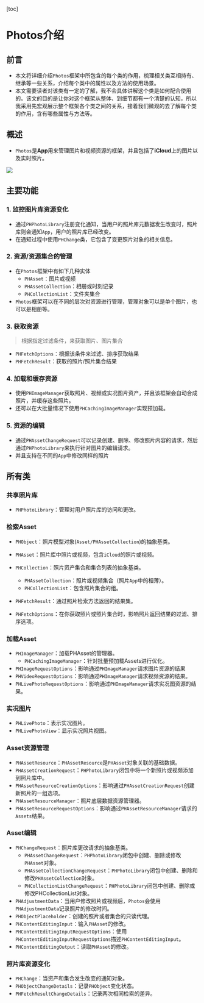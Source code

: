 [toc]

# Photos介绍

## 前言

- 本文将详细介绍`Photos`框架中所包含的每个类的作用，梳理相关类互相持有、继承等一些关系，介绍每个类中的属性以及方法的使用场景。
- 本文需要读者对该类有一定的了解，我不会具体讲解这个类是如何配合使用的。该文的目的是让你对这个框架从整体、到细节都有一个清楚的认知，所以我采用先宏观展示整个框架各个类之间的关系，接着我们微观的去了解每个类的作用，含有哪些属性与方法等。

## 概述

- `Photos`是**App**用来管理图片和视频资源的框架，并且包括了**iCloud**上的图片以及实时照片。

![](https://docs-assets.developer.apple.com/published/3459c84072/a27985f6-1ee8-4116-98c7-9199674be2df.png)

## 主要功能

### 1. 监控图片库资源变化

- 通过`PHPhotoLibrary`注册变化通知，当用户的照片库元数据发生改变时，照片库则会通知`App`，用户的照片库已经改变。
- 在通知过程中使用`PHChange`类，它包含了变更照片对象的相关信息。

### 2. 资源/资源集合的管理

- 在`Photos`框架中有如下几种实体
  - `PHAsset`：图片或视频
  - `PHAssetCollection`：相册或时刻记录
  - `PHCollectionList`：文件夹集合
- `Photos`框架可以在不同的层次对资源进行管理，管理对象可以是单个图片，也可以是相册等。

### 3. 获取资源

>  根据指定过滤条件，来获取图片、图片集合

- `PHFetchOptions`：根据该条件来过滤、排序获取结果
- `PHFetchResult`：获取的照片/照片集合结果

### 4. 加载和缓存资源

- 使用`PHImageManager`获取照片、视频或实况图片资产，并且该框架会自动合成照片，并缓存这些照片。
- 还可以在大批量情况下使用`PHCachingImageManager`实现预加载。

### 5. 资源的编辑

- 通过`PHAssetChangeRequest`可以记录创建、删除、修改照片内容的请求，然后通过`PHPhotoLibrary`来执行针对图片的编辑请求。
- 并且支持在不同的`App`中修改同样的照片

## 所有类

### 共享照片库

- `PHPhotoLibrary`：管理对用户照片库的访问和更改。

### 检索Asset

- `PHObject`：照片模型对象(`Asset/PHAssetCollection`)的抽象基类。

- `PHAsset`：照片库中照片或视频，包含`iCloud`的照片或视频。
- `PHCollection`：照片资产集合和集合列表的抽象基类。
  - `PHAssetCollection`：照片或视频集合（照片`App`中的相薄）。
  - `PHCollectionList`：包含照片集合的组。

- `PHFetchResult`：通过照片检索方法返回的结果集。

- `PHFetchOptions`：在你获取照片或照片集合时，影响照片返回结果的过滤、排序选项。

### 加载Asset

- `PHImageManager`：加载PHAsset的管理器。
  - `PHCachingImageManager`：针对批量预加载Assets进行优化。
- `PHImageRequestOptions`：影响通过`PHImageManager`请求图片资源的结果
- `PHVideoRequestOptions`：影响通过`PHImageManager`请求视频资源的结果。
- `PHLivePhotoRequestOptions`：影响通过`PHImageManager`请求实况图资源的结果。

### 实况图片

- `PHLivePhoto`：表示实况图片。
- `PHLivePhotoView`：显示实况照片视图。

### Asset资源管理

- `PHAssetResource`：`PHAssetResource`是`PHAsset`对象关联的基础数据。
- `PHAssetCreationRequest`：`PHPhotoLibrary`闭包中将一个新照片或视频添加到照片库中。
- `PHAssetResourceCreationOptions`：影响通过`PHAssetCreationRequest`创建新照片的一组选项。
- `PHAssetResourceManager`：照片底层数据资源管理器。
- `PHAssetResourceRequestOptions`：影响通过`PHAssetResourceManager`请求的`Assets`结果。

### Asset编辑

- `PHChangeRequest`：照片库更改请求的抽象基类。
  - `PHAssetChangeRequest`：`PHPhotoLibrary`闭包中创建、删除或修改`PHAsset`对象。
  - `PHAssetCollectionChangeRequest`：`PHPhotoLibrary`闭包中创建、删除和修改`PHAssetCollection`对象。
  - `PHCollectionListChangeRequest`：`PHPhotoLibrary`闭包中创建、删除或修改PHCollectionList对象。
- `PHAdjustmentData`：当用户修改照片或视频后，`Photos`会使用`PHAdjustmentData`记录照片的修改时间。
- `PHObjectPlaceholder`：创建的照片或者集合的只读代理。
- `PHContentEditingInput`：输入`PHAsset`的修改。
- `PHContentEditingInputRequestOptions`：使用`PHContentEditingInputRequestOptions`描述`PHContentEditingInput`。
- `PHContentEditingOutput`：读取`PHAsset`的修改。

### 照片库资源变化

- `PHChange`：当资产和集合发生改变的通知对象。
- `PHObjectChangeDetails`：记录`PHObject`变化状态。
- `PHFetchResultChangeDetails`：记录两次相同检索的差异。

